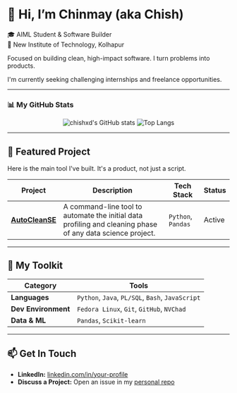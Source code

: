 # 👋 Hi, I’m Chinmay (aka Chish)

🎓 AIML Student & Software Builder  
📍 New Institute of Technology, Kolhapur

Focused on building clean, high-impact software. I turn problems into products.

I'm currently seeking challenging internships and freelance opportunities.

---

### 📊 My GitHub Stats
<p align="center">
  <img src="https://github-readme-stats.vercel.app/api?username=chishxd&show_icons=true&theme=radical&rank_icon=github" alt="chishxd's GitHub stats" />
  <img src="https://github-readme-stats.vercel.app/api/top-langs/?username=chishxd&layout=compact&theme=radical&exclude_repo=diploma-notes" alt="Top Langs" />
</p>

---

## 🚀 Featured Project

Here is the main tool I've built. It's a product, not just a script.

| Project | Description | Tech Stack | Status |
|---|---|---|---|
| **[AutoCleanSE](https://github.com/chishxd/AutoCleanSE)** | A command-line tool to automate the initial data profiling and cleaning phase of any data science project. | `Python`, `Pandas` | Active |

---

## 🧰 My Toolkit

| Category | Tools |
|---|---|
| **Languages** | `Python`, `Java`, `PL/SQL`, `Bash`, `JavaScript` |
| **Dev Environment** | `Fedora Linux`, `Git`, `GitHub`, `NVChad` |
| **Data & ML** | `Pandas`, `Scikit-learn` |

---

## 📫 Get In Touch

- **LinkedIn:** [linkedin.com/in/your-profile](https://linkedin.com/in/chinmay-shet)
- **Discuss a Project:** Open an issue in my [personal repo](https://github.com/chishxd/chishxd/issues)
